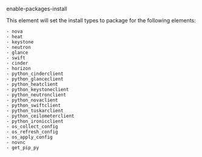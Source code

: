 enable-packages-install

This element will set the install types to package for the following elements:

    - nova
    - heat
    - keystone
    - neutron
    - glance
    - swift
    - cinder
    - horizon
    - python_cinderclient
    - python_glanceclient
    - python_heatclient
    - python_keystoneclient
    - python_neutronclient
    - python_novaclient
    - python_swiftclient
    - python_tuskarclient
    - python_ceilometerclient
    - python_ironicclient
    - os_collect_config
    - os_refresh_config
    - os_apply_config
    - novnc
    - get_pip_py

